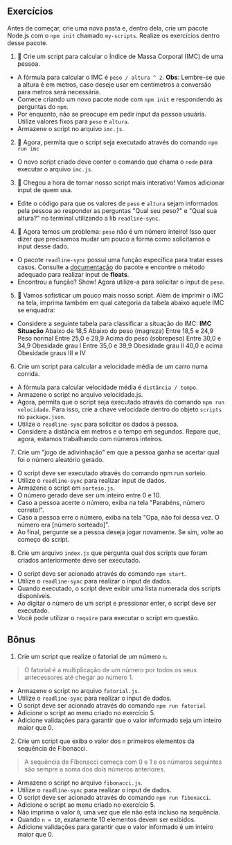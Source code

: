 ## Exercícios

Antes de começar, crie uma nova pasta e, dentro dela, crie um pacote Node.js com o `npm init` chamado `my-scripts`. Realize os exercícios dentro desse pacote.
1. 🚀 Crie um script para calcular o Índice de Massa Corporal (IMC) de uma pessoa.
  - A fórmula para calcular o IMC é `peso / altura ^ 2`. **Obs**: Lembre-se que a altura é em metros, caso deseje usar em centímetros a conversão para metros será necessária.
  - Comece criando um novo pacote node com `npm init` e respondendo às perguntas do `npm`.
  - Por enquanto, não se preocupe em pedir input da pessoa usuária. Utilize valores fixos para `peso` e `altura`.
  - Armazene o script no arquivo `imc.js`.
2. 🚀 Agora, permita que o script seja executado através do comando `npm run imc`
  - O novo script criado deve conter o comando que chama o `node` para executar o arquivo `imc.js`.
3. 🚀 Chegou a hora de tornar nosso script mais interativo! Vamos adicionar input de quem usa.
  - Edite o código para que os valores de `peso` e `altura` sejam informados pela pessoa ao responder as perguntas "Qual seu peso?" e "Qual sua altura?" no terminal utilizando a lib `readline-sync`.
4. 🚀 Agora temos um problema: `peso` não é um número inteiro! Isso quer dizer que precisamos mudar um pouco a forma como solicitamos o input desse dado.
  - O pacote `readline-sync` possui uma função específica para tratar esses casos. Consulte a [documentação](https://www.npmjs.com/package/readline-sync#utility_methods) do pacote e encontre o método adequado para realizar input de **floats**.
  - Encontrou a função? Show! Agora utilize-a para solicitar o input de `peso`.
5. 🚀 Vamos sofisticar um pouco mais nosso script. Além de imprimir o IMC na tela, imprima também em qual categoria da tabela abaixo aquele IMC se enquadra:
  - Considere a seguinte tabela para classificar a situação do IMC:
  **IMC**	                   **Situação**
  Abaixo de 18,5	           Abaixo do peso (magreza)
  Entre 18,5 e 24,9	         Peso normal
  Entre 25,0 e 29,9	         Acima do peso (sobrepeso)
  Entre 30,0 e 34,9	         Obesidade grau I
  Entre 35,0 e 39,9	         Obesidade grau II
  40,0 e acima	             Obesidade graus III e IV
6. Crie um script para calcular a velocidade média de um carro numa corrida.
  - A fórmula para calcular velocidade média é `distância / tempo`.
  - Armazene o script no arquivo velocidade.js.
  - Agora, permita que o script seja executado através do comando `npm run velocidade`. Para isso, crie a chave velocidade dentro do objeto `scripts` no `package.json`.
  - Utilize o `readline-sync` para solicitar os dados à pessoa.
  - Considere a distância em metros e o tempo em segundos. Repare que, agora, estamos trabalhando com números inteiros.
7. Crie um "jogo de adivinhação" em que a pessoa ganha se acertar qual foi o número aleatório gerado.
  - O script deve ser executado através do comando npm run sorteio.
  - Utilize o `readline-sync` para realizar input de dados.
  - Armazene o script em `sorteio.js`.
  - O número gerado deve ser um inteiro entre 0 e 10.
  - Caso a pessoa acerte o número, exiba na tela "Parabéns, número correto!".
  - Caso a pessoa erre o número, exiba na tela "Opa, não foi dessa vez. O número era [número sorteado]".
  - Ao final, pergunte se a pessoa deseja jogar novamente. Se sim, volte ao começo do script.
8. Crie um arquivo `index.js` que pergunta qual dos scripts que foram criados anteriormente deve ser executado.
  - O script deve ser acionado através do comando `npm start`.
  - Utilize o `readline-sync` para realizar o input de dados.
  - Quando executado, o script deve exibir uma lista numerada dos scripts disponíveis.
  - Ao digitar o número de um script e pressionar enter, o script deve ser executado.
  - Você pode utilizar o `require` para executar o script em questão.

## Bônus

1. Crie um script que realize o fatorial de um número `n`.
  > O fatorial é a multiplicação de um número por todos os seus antecessores até chegar ao número 1.
  - Armazene o script no arquivo `fatorial.js`.
  - Utilize o `readline-sync` para realizar o input de dados.
  - O script deve ser acionado através do comando `npm run fatorial`
  - Adicione o script ao menu criado no exercício 5.
  - Adicione validações para garantir que o valor informado seja um inteiro maior que 0.

2. Crie um script que exiba o valor dos `n` primeiros elementos da sequência de Fibonacci.
  > A sequência de Fibonacci começa com 0 e 1 e os números seguintes são sempre a soma dos dois números anteriores.
  - Armazene o script no arquivo `fibonacci.js`.
  - Utilize o `readline-sync` para realizar o input de dados.
  - O script deve ser acionado através do comando `npm run fibonacci`.
  - Adicione o script ao menu criado no exercício 5.
  - Não imprima o valor `0`, uma vez que ele não está incluso na sequência.
  - Quando `n = 10`, exatamente 10 elementos devem ser exibidos.
  - Adicione validações para garantir que o valor informado é um inteiro maior que 0.
